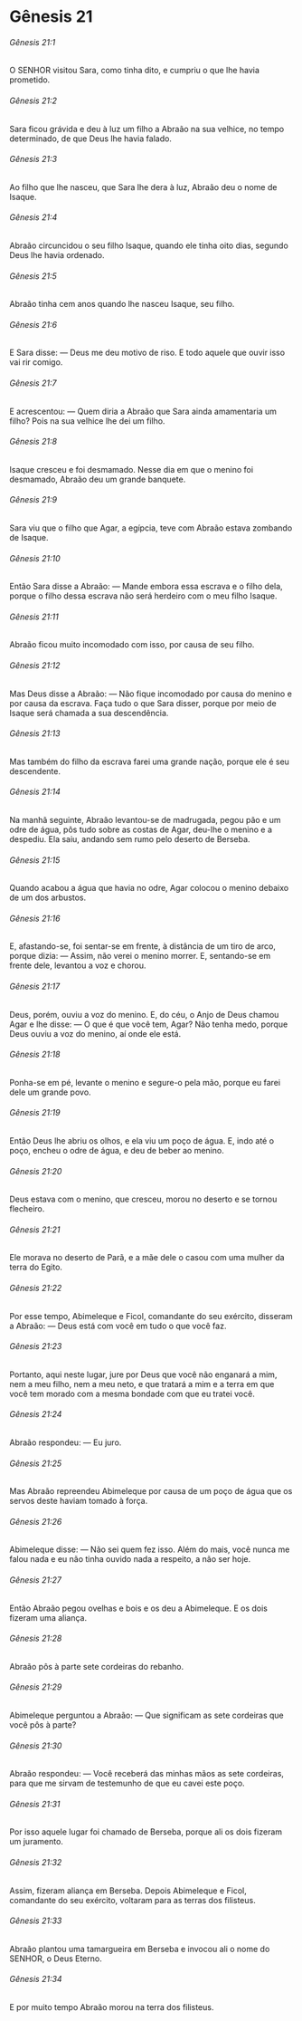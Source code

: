 # Gênesis 21

###### Gênesis 21:1

O SENHOR visitou Sara, como tinha dito, e cumpriu o que lhe havia prometido.

###### Gênesis 21:2

Sara ficou grávida e deu à luz um filho a Abraão na sua velhice, no tempo determinado, de que Deus lhe havia falado.

###### Gênesis 21:3

Ao filho que lhe nasceu, que Sara lhe dera à luz, Abraão deu o nome de Isaque.

###### Gênesis 21:4

Abraão circuncidou o seu filho Isaque, quando ele tinha oito dias, segundo Deus lhe havia ordenado.

###### Gênesis 21:5

Abraão tinha cem anos quando lhe nasceu Isaque, seu filho.

###### Gênesis 21:6

E Sara disse: — Deus me deu motivo de riso. E todo aquele que ouvir isso vai rir comigo.

###### Gênesis 21:7

E acrescentou: — Quem diria a Abraão que Sara ainda amamentaria um filho? Pois na sua velhice lhe dei um filho.

###### Gênesis 21:8

Isaque cresceu e foi desmamado. Nesse dia em que o menino foi desmamado, Abraão deu um grande banquete.

###### Gênesis 21:9

Sara viu que o filho que Agar, a egípcia, teve com Abraão estava zombando de Isaque.

###### Gênesis 21:10

Então Sara disse a Abraão: — Mande embora essa escrava e o filho dela, porque o filho dessa escrava não será herdeiro com o meu filho Isaque.

###### Gênesis 21:11

Abraão ficou muito incomodado com isso, por causa de seu filho.

###### Gênesis 21:12

Mas Deus disse a Abraão: — Não fique incomodado por causa do menino e por causa da escrava. Faça tudo o que Sara disser, porque por meio de Isaque será chamada a sua descendência.

###### Gênesis 21:13

Mas também do filho da escrava farei uma grande nação, porque ele é seu descendente.

###### Gênesis 21:14

Na manhã seguinte, Abraão levantou-se de madrugada, pegou pão e um odre de água, pôs tudo sobre as costas de Agar, deu-lhe o menino e a despediu. Ela saiu, andando sem rumo pelo deserto de Berseba.

###### Gênesis 21:15

Quando acabou a água que havia no odre, Agar colocou o menino debaixo de um dos arbustos.

###### Gênesis 21:16

E, afastando-se, foi sentar-se em frente, à distância de um tiro de arco, porque dizia: — Assim, não verei o menino morrer. E, sentando-se em frente dele, levantou a voz e chorou.

###### Gênesis 21:17

Deus, porém, ouviu a voz do menino. E, do céu, o Anjo de Deus chamou Agar e lhe disse: — O que é que você tem, Agar? Não tenha medo, porque Deus ouviu a voz do menino, aí onde ele está.

###### Gênesis 21:18

Ponha-se em pé, levante o menino e segure-o pela mão, porque eu farei dele um grande povo.

###### Gênesis 21:19

Então Deus lhe abriu os olhos, e ela viu um poço de água. E, indo até o poço, encheu o odre de água, e deu de beber ao menino.

###### Gênesis 21:20

Deus estava com o menino, que cresceu, morou no deserto e se tornou flecheiro.

###### Gênesis 21:21

Ele morava no deserto de Parã, e a mãe dele o casou com uma mulher da terra do Egito.

###### Gênesis 21:22

Por esse tempo, Abimeleque e Ficol, comandante do seu exército, disseram a Abraão: — Deus está com você em tudo o que você faz.

###### Gênesis 21:23

Portanto, aqui neste lugar, jure por Deus que você não enganará a mim, nem a meu filho, nem a meu neto, e que tratará a mim e a terra em que você tem morado com a mesma bondade com que eu tratei você.

###### Gênesis 21:24

Abraão respondeu: — Eu juro.

###### Gênesis 21:25

Mas Abraão repreendeu Abimeleque por causa de um poço de água que os servos deste haviam tomado à força.

###### Gênesis 21:26

Abimeleque disse: — Não sei quem fez isso. Além do mais, você nunca me falou nada e eu não tinha ouvido nada a respeito, a não ser hoje.

###### Gênesis 21:27

Então Abraão pegou ovelhas e bois e os deu a Abimeleque. E os dois fizeram uma aliança.

###### Gênesis 21:28

Abraão pôs à parte sete cordeiras do rebanho.

###### Gênesis 21:29

Abimeleque perguntou a Abraão: — Que significam as sete cordeiras que você pôs à parte?

###### Gênesis 21:30

Abraão respondeu: — Você receberá das minhas mãos as sete cordeiras, para que me sirvam de testemunho de que eu cavei este poço.

###### Gênesis 21:31

Por isso aquele lugar foi chamado de Berseba, porque ali os dois fizeram um juramento.

###### Gênesis 21:32

Assim, fizeram aliança em Berseba. Depois Abimeleque e Ficol, comandante do seu exército, voltaram para as terras dos filisteus.

###### Gênesis 21:33

Abraão plantou uma tamargueira em Berseba e invocou ali o nome do SENHOR, o Deus Eterno.

###### Gênesis 21:34

E por muito tempo Abraão morou na terra dos filisteus.

